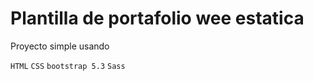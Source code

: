 # Plantilla de portafolio wee estatica 

Proyecto simple usando 

``HTML``
``CSS``
``bootstrap 5.3``
``Sass``


